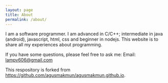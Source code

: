 ```yaml
---
layout: page
title: About
permalink: /about/
---
```


I am a software programmer. I am advanced in C/C++; intermediate in java (android), javascript, html, css and beginner in nodejs. This website is to share all my experiences about programming.

If you have some questions, please feel free to ask me:
Email: lampv606@gmail.com

This respository is forked from <a href="https://github.com/agusmakmun/agusmakmun.github.io">https://github.com/agusmakmun/agusmakmun.github.io</a>. 


